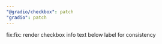 ```yaml
---
"@gradio/checkbox": patch
"gradio": patch
---
```


fix:fix: render checkbox info text below label for consistency
